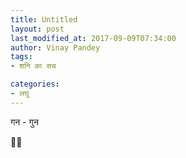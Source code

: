 ```yaml
---
title: Untitled
layout: post
last_modified_at: 2017-09-09T07:34:00
author: Vinay Pandey
tags:
- शनि का सच

categories:
- लघु
---
```

गन - गुन

🙏🙏


